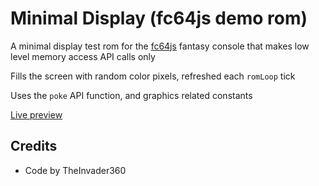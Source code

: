 # Minimal Display (fc64js demo rom)

A minimal display test rom for the [fc64js](https://github.com/TheInvader360/fc64js) fantasy console that makes low level memory access API calls only

Fills the screen with random color pixels, refreshed each ```romLoop``` tick

Uses the ```poke``` API function, and graphics related constants

[Live preview](https://theinvader360.github.io/fc64js/rom/demo/minimal-display/)

## Credits

* Code by TheInvader360
